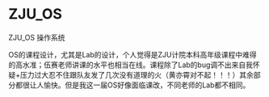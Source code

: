 # ZJU_OS
ZJU_OS 操作系统



OS的课程设计，尤其是Lab的设计，个人觉得是ZJU计院本科高年级课程中难得的高水准；伍赛老师讲课的水平也相当在线。课程除了Lab的bug调不出来自我怀疑+压力过大忍不住跟队友发了几次没有道理的火（黄亦霄对不起！！！）其余部分都很让人愉快。但是我这一届OS好像面临课改，不同老师的Lab都不相同。
